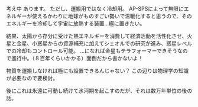 考え中
あります。
ただし、運搬用ではなく冷却用。
AP-SPSによって無限にエネルギーが使えるかわりに地球がものすごい勢いで温暖化すると思うので、そのエネルギーを冷却して宇宙に放熱する装置…極に置きたい。

結果、太陽から存分に受けた熱エネルギーを消費して経済活動を活性化させ、火星と金星、小惑星からの資源補充に加えてシェオルでの研究が進み、惑星レベルでの冷却もコントロール可能。
…になれば金星もテラフォーマーできそうなので進行中。（８百年くらいかかる）面倒だから書かないよ！

物質を運搬しなければ極にも設置できるんじゃない？
この辺りは物理学の知識が必要なので要検討。


後にこれは永遠に可動し続けて氷河期を起こすのだが、それは数万年単位の後の話。